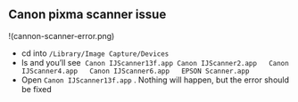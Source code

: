 ## Canon pixma scanner issue

!(cannon-scanner-error.png)
- cd into `/Library/Image Capture/Devices`
- ls and you’ll see 
`Canon IJScanner13f.app Canon IJScanner2.app   Canon IJScanner4.app   Canon IJScanner6.app   EPSON Scanner.app`
- Open `Canon IJScanner13f.app` . Nothing will happen, but the error should be fixed

